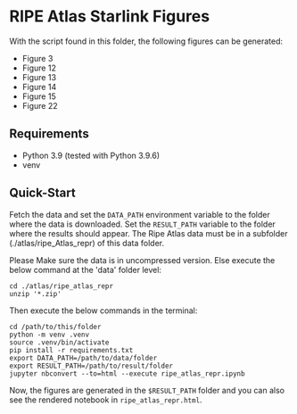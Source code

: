 # RIPE Atlas Starlink Figures

With the script found in this folder, the following figures can be generated:

* Figure 3
* Figure 12
* Figure 13
* Figure 14
* Figure 15
* Figure 22

## Requirements

* Python 3.9 (tested with Python 3.9.6)
* venv

## Quick-Start

Fetch the data and set the `DATA_PATH` environment variable to the folder where the data is downloaded. Set the `RESULT_PATH` variable to the folder where the results should appear. The Ripe Atlas data must be in a subfolder (./atlas/ripe_Atlas_repr) of this data folder.

Please Make sure the data is in uncompressed version. Else execute the below command at the 'data' folder level:

```
cd ./atlas/ripe_atlas_repr
unzip '*.zip'
```

Then execute the below commands in the terminal:

```
cd /path/to/this/folder
python -m venv .venv
source .venv/bin/activate
pip install -r requirements.txt
export DATA_PATH=/path/to/data/folder
export RESULT_PATH=/path/to/result/folder
jupyter nbconvert --to=html --execute ripe_atlas_repr.ipynb
```

Now, the figures are generated in the `$RESULT_PATH` folder and you can also see the rendered notebook in `ripe_atlas_repr.html`.
